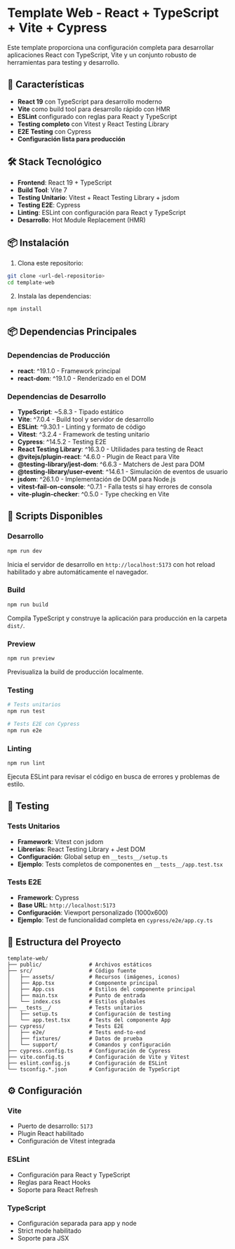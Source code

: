 # Template Web - React + TypeScript + Vite + Cypress

Este template proporciona una configuración completa para desarrollar aplicaciones React con TypeScript, Vite y un conjunto robusto de herramientas para testing y desarrollo.

## 🚀 Características

- **React 19** con TypeScript para desarrollo moderno
- **Vite** como build tool para desarrollo rápido con HMR
- **ESLint** configurado con reglas para React y TypeScript
- **Testing completo** con Vitest y React Testing Library
- **E2E Testing** con Cypress
- **Configuración lista para producción**

## 🛠️ Stack Tecnológico

- **Frontend**: React 19 + TypeScript
- **Build Tool**: Vite 7
- **Testing Unitario**: Vitest + React Testing Library + jsdom
- **Testing E2E**: Cypress
- **Linting**: ESLint con configuración para React y TypeScript
- **Desarrollo**: Hot Module Replacement (HMR)

## 📦 Instalación

1. Clona este repositorio:

```bash
git clone <url-del-repositorio>
cd template-web
```

2. Instala las dependencias:

```bash
npm install
```

## 📦 Dependencias Principales

### Dependencias de Producción

- **react**: ^19.1.0 - Framework principal
- **react-dom**: ^19.1.0 - Renderizado en el DOM

### Dependencias de Desarrollo

- **TypeScript**: ~5.8.3 - Tipado estático
- **Vite**: ^7.0.4 - Build tool y servidor de desarrollo
- **ESLint**: ^9.30.1 - Linting y formato de código
- **Vitest**: ^3.2.4 - Framework de testing unitario
- **Cypress**: ^14.5.2 - Testing E2E
- **React Testing Library**: ^16.3.0 - Utilidades para testing de React
- **@vitejs/plugin-react**: ^4.6.0 - Plugin de React para Vite
- **@testing-library/jest-dom**: ^6.6.3 - Matchers de Jest para DOM
- **@testing-library/user-event**: ^14.6.1 - Simulación de eventos de usuario
- **jsdom**: ^26.1.0 - Implementación de DOM para Node.js
- **vitest-fail-on-console**: ^0.7.1 - Falla tests si hay errores de consola
- **vite-plugin-checker**: ^0.5.0 - Type checking en Vite

## 🚀 Scripts Disponibles

### Desarrollo

```bash
npm run dev
```

Inicia el servidor de desarrollo en `http://localhost:5173` con hot reload habilitado y abre automáticamente el navegador.

### Build

```bash
npm run build
```

Compila TypeScript y construye la aplicación para producción en la carpeta `dist/`.

### Preview

```bash
npm run preview
```

Previsualiza la build de producción localmente.

### Testing

```bash
# Tests unitarios
npm run test

# Tests E2E con Cypress
npm run e2e
```

### Linting

```bash
npm run lint
```

Ejecuta ESLint para revisar el código en busca de errores y problemas de estilo.

## 🧪 Testing

### Tests Unitarios

- **Framework**: Vitest con jsdom
- **Librerías**: React Testing Library + Jest DOM
- **Configuración**: Global setup en `__tests__/setup.ts`
- **Ejemplo**: Tests completos de componentes en `__tests__/app.test.tsx`

### Tests E2E

- **Framework**: Cypress
- **Base URL**: `http://localhost:5173`
- **Configuración**: Viewport personalizado (1000x600)
- **Ejemplo**: Test de funcionalidad completa en `cypress/e2e/app.cy.ts`

## 📁 Estructura del Proyecto

```
template-web/
├── public/               # Archivos estáticos
├── src/                  # Código fuente
│   ├── assets/           # Recursos (imágenes, iconos)
│   ├── App.tsx           # Componente principal
│   ├── App.css           # Estilos del componente principal
│   ├── main.tsx          # Punto de entrada
│   └── index.css         # Estilos globales
├── __tests__/            # Tests unitarios
│   ├── setup.ts          # Configuración de testing
│   └── app.test.tsx      # Tests del componente App
├── cypress/              # Tests E2E
│   ├── e2e/              # Tests end-to-end
│   ├── fixtures/         # Datos de prueba
│   └── support/          # Comandos y configuración
├── cypress.config.ts     # Configuración de Cypress
├── vite.config.ts        # Configuración de Vite y Vitest
├── eslint.config.js      # Configuración de ESLint
└── tsconfig.*.json       # Configuración de TypeScript
```

## ⚙️ Configuración

### Vite

- Puerto de desarrollo: `5173`
- Plugin React habilitado
- Configuración de Vitest integrada

### ESLint

- Configuración para React y TypeScript
- Reglas para React Hooks
- Soporte para React Refresh

### TypeScript

- Configuración separada para app y node
- Strict mode habilitado
- Soporte para JSX
